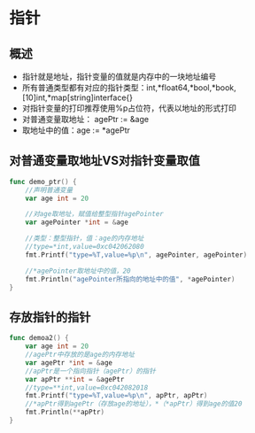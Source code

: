 # 指针

## 概述

- 指针就是地址，指针变量的值就是内存中的一块地址编号
- 所有普通类型都有对应的指针类型：int,*float64,*bool,*book,[10]int,*map[string]interface{}
- 对指针变量的打印推荐使用%p占位符，代表以地址的形式打印
- 对普通变量取地址： agePtr := &age
- 取地址中的值：age := *agePtr

## 对普通变量取地址VS对指针变量取值

```go
func demo_ptr() { 
    //声明普通变量
    var age int = 20

    //对age取地址，赋值给整型指针agePointer
    var agePointer *int = &age 

    //类型：整型指针，值：age的内存地址
    //type=*int,value=0xc042062080
    fmt.Printf("type=%T,value=%p\n", agePointer, agePointer) 

    //*agePointer取地址中的值，20
    fmt.Println("agePointer所指向的地址中的值", *agePointer)
}
```

## 存放指针的指针

```go
func demoa2() {
    var age int = 20
    //agePtr中存放的是age的内存地址
    var agePtr *int = &age
    //apPtr是一个指向指针（agePtr）的指针
    var apPtr **int = &agePtr
    //type=**int,value=0xc042082018
    fmt.Printf("type=%T,value=%p\n", apPtr, apPtr)
    //*apPtr得到agePtr（存放age的地址），*（*apPtr）得到age的值20
    fmt.Println(**apPtr)
}
```

